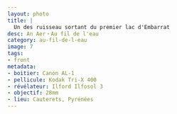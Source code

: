```yaml
---
layout: photo
title: |
  Un des ruisseau sortant du premier lac d'Embarrat
desc: An Aer・Au fil de l'eau
category: au-fil-de-l-eau
image: 7
tags:
- front
metadata:
- boitier: Canon AL-1
- pellicule: Kodak Tri-X 400
- révélateur: Ilford Ilfosol 3
- objectif: 28mm
- lieu: Cauterets, Pyrénées
---
```

